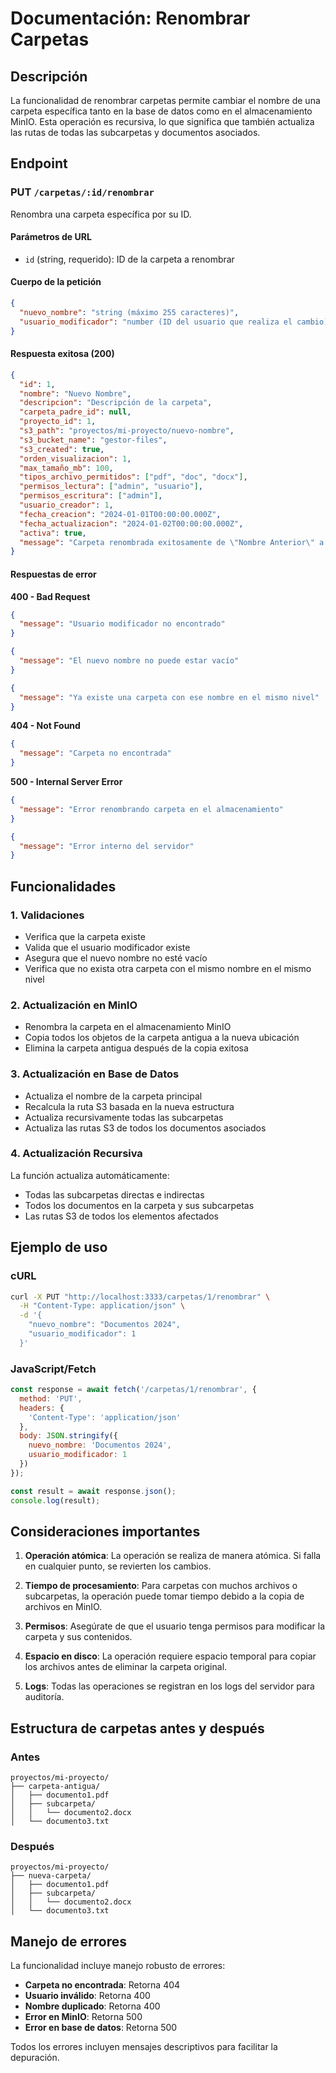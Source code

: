 # Documentación: Renombrar Carpetas

## Descripción

La funcionalidad de renombrar carpetas permite cambiar el nombre de una carpeta específica tanto en la base de datos como en el almacenamiento MinIO. Esta operación es recursiva, lo que significa que también actualiza las rutas de todas las subcarpetas y documentos asociados.

## Endpoint

### PUT `/carpetas/:id/renombrar`

Renombra una carpeta específica por su ID.

#### Parámetros de URL
- `id` (string, requerido): ID de la carpeta a renombrar

#### Cuerpo de la petición
```json
{
  "nuevo_nombre": "string (máximo 255 caracteres)",
  "usuario_modificador": "number (ID del usuario que realiza el cambio)"
}
```

#### Respuesta exitosa (200)
```json
{
  "id": 1,
  "nombre": "Nuevo Nombre",
  "descripcion": "Descripción de la carpeta",
  "carpeta_padre_id": null,
  "proyecto_id": 1,
  "s3_path": "proyectos/mi-proyecto/nuevo-nombre",
  "s3_bucket_name": "gestor-files",
  "s3_created": true,
  "orden_visualizacion": 1,
  "max_tamaño_mb": 100,
  "tipos_archivo_permitidos": ["pdf", "doc", "docx"],
  "permisos_lectura": ["admin", "usuario"],
  "permisos_escritura": ["admin"],
  "usuario_creador": 1,
  "fecha_creacion": "2024-01-01T00:00:00.000Z",
  "fecha_actualizacion": "2024-01-02T00:00:00.000Z",
  "activa": true,
  "message": "Carpeta renombrada exitosamente de \"Nombre Anterior\" a \"Nuevo Nombre\""
}
```

#### Respuestas de error

**400 - Bad Request**
```json
{
  "message": "Usuario modificador no encontrado"
}
```
```json
{
  "message": "El nuevo nombre no puede estar vacío"
}
```
```json
{
  "message": "Ya existe una carpeta con ese nombre en el mismo nivel"
}
```

**404 - Not Found**
```json
{
  "message": "Carpeta no encontrada"
}
```

**500 - Internal Server Error**
```json
{
  "message": "Error renombrando carpeta en el almacenamiento"
}
```
```json
{
  "message": "Error interno del servidor"
}
```

## Funcionalidades

### 1. Validaciones
- Verifica que la carpeta existe
- Valida que el usuario modificador existe
- Asegura que el nuevo nombre no esté vacío
- Verifica que no exista otra carpeta con el mismo nombre en el mismo nivel

### 2. Actualización en MinIO
- Renombra la carpeta en el almacenamiento MinIO
- Copia todos los objetos de la carpeta antigua a la nueva ubicación
- Elimina la carpeta antigua después de la copia exitosa

### 3. Actualización en Base de Datos
- Actualiza el nombre de la carpeta principal
- Recalcula la ruta S3 basada en la nueva estructura
- Actualiza recursivamente todas las subcarpetas
- Actualiza las rutas S3 de todos los documentos asociados

### 4. Actualización Recursiva
La función actualiza automáticamente:
- Todas las subcarpetas directas e indirectas
- Todos los documentos en la carpeta y sus subcarpetas
- Las rutas S3 de todos los elementos afectados

## Ejemplo de uso

### cURL
```bash
curl -X PUT "http://localhost:3333/carpetas/1/renombrar" \
  -H "Content-Type: application/json" \
  -d '{
    "nuevo_nombre": "Documentos 2024",
    "usuario_modificador": 1
  }'
```

### JavaScript/Fetch
```javascript
const response = await fetch('/carpetas/1/renombrar', {
  method: 'PUT',
  headers: {
    'Content-Type': 'application/json'
  },
  body: JSON.stringify({
    nuevo_nombre: 'Documentos 2024',
    usuario_modificador: 1
  })
});

const result = await response.json();
console.log(result);
```

## Consideraciones importantes

1. **Operación atómica**: La operación se realiza de manera atómica. Si falla en cualquier punto, se revierten los cambios.

2. **Tiempo de procesamiento**: Para carpetas con muchos archivos o subcarpetas, la operación puede tomar tiempo debido a la copia de archivos en MinIO.

3. **Permisos**: Asegúrate de que el usuario tenga permisos para modificar la carpeta y sus contenidos.

4. **Espacio en disco**: La operación requiere espacio temporal para copiar los archivos antes de eliminar la carpeta original.

5. **Logs**: Todas las operaciones se registran en los logs del servidor para auditoría.

## Estructura de carpetas antes y después

### Antes
```
proyectos/mi-proyecto/
├── carpeta-antigua/
│   ├── documento1.pdf
│   ├── subcarpeta/
│   │   └── documento2.docx
│   └── documento3.txt
```

### Después
```
proyectos/mi-proyecto/
├── nueva-carpeta/
│   ├── documento1.pdf
│   ├── subcarpeta/
│   │   └── documento2.docx
│   └── documento3.txt
```

## Manejo de errores

La funcionalidad incluye manejo robusto de errores:

- **Carpeta no encontrada**: Retorna 404
- **Usuario inválido**: Retorna 400
- **Nombre duplicado**: Retorna 400
- **Error en MinIO**: Retorna 500
- **Error en base de datos**: Retorna 500

Todos los errores incluyen mensajes descriptivos para facilitar la depuración. 